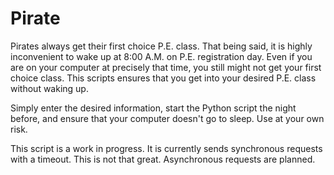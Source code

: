 # Pirate
Pirates always get their first choice P.E. class. That being said, it is highly inconvenient to wake up at 8:00 A.M. on P.E. registration day. Even if you are on your computer at precisely that time, you still might not get your first choice class. This scripts ensures that you get into your desired P.E. class without waking up. 

Simply enter the desired information, start the Python script the night before, and ensure that your computer doesn't go to sleep. Use at your own risk. 

This script is a work in progress. It is currently sends synchronous requests with a timeout. This is not that great. Asynchronous requests are planned. 
